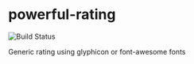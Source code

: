 # powerful-rating

![Build Status](https://travis-ci.org/AlexTeixeira/powerful-rating.svg?branch=master)


Generic rating using glyphicon or font-awesome fonts
